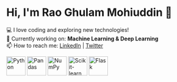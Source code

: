 # Hi, I'm Rao Ghulam Mohiuddin 👋  
💻 I love coding and exploring new technologies!  
🔭 Currently working on: **Machine Learning & Deep Learning**  
📫 How to reach me: [LinkedIn](https://linkedin.com/in/yourprofile) | [Twitter](https://twitter.com/yourhandle)  

<p align="left">
  <img src="https://cdn.jsdelivr.net/gh/devicons/devicon/icons/python/python-original.svg" alt="Python" width="50"/>
  <img src="https://cdn.jsdelivr.net/gh/devicons/devicon/icons/pandas/pandas-original.svg" alt="Pandas" width="50"/>
  <img src="https://cdn.jsdelivr.net/gh/devicons/devicon/icons/numpy/numpy-original.svg" alt="NumPy" width="50"/>
  <img src="https://upload.wikimedia.org/wikipedia/commons/0/05/Scikit_learn_logo_small.svg" alt="Scikit-learn" width="50"/>
  <img src="https://cdn.jsdelivr.net/gh/devicons/devicon/icons/flask/flask-original.svg" alt="Flask" width="50"/>
</p>
